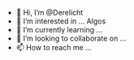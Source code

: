 - 👋 Hi, I’m @Derelicht
- 👀 I’m interested in ... Algos
- 🌱 I’m currently learning ...
- 💞️ I’m looking to collaborate on ...
- 📫 How to reach me ...

<!---
Derelicht/Derelicht is a ✨ special ✨ repository because its `README.md` (this file) appears on your GitHub profile.
You can click the Preview link to take a look at your changes.
--->
